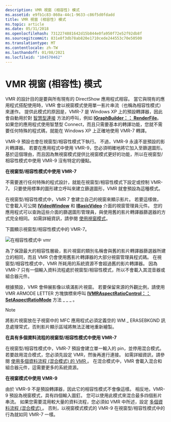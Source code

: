 ```yaml
---
description: VMR 視窗 (相容性) 模式
ms.assetid: e9fb1c83-860a-44c1-9633-c86f5d0fdadd
title: VMR 視窗 (相容性) 模式
ms.topic: article
ms.date: 05/31/2018
ms.openlocfilehash: 7312274881642d15b844e0fa950f72e52f92db8f
ms.sourcegitcommit: 831e8f3db78ab820e1710cede244553c70e50500
ms.translationtype: MT
ms.contentlocale: zh-TW
ms.lasthandoff: 01/08/2021
ms.locfileid: "104570462"
---
```

# <a name="vmr-windowed-compatibility-mode"></a>VMR 視窗 (相容性) 模式

VMR 的設計目的是要與所有現有的 DirectShow 應用程式相容。 當它與現有的應用程式搭配使用時，VMR 會以視窗模式使用單一影片串流（也稱為相容性模式）來運作。 提供此模式的原因是，VMR-7 是 Windows XP 上的預設轉譯器，因此會自動用於對 [智慧型連接](intelligent-connect.md) 方法的呼叫，例如 [**IGraphBuilder：： RenderFile**](/windows/desktop/api/Strmif/nf-strmif-igraphbuilder-renderfile)。 如果您的應用程式使用智慧型 Connect，而且只需要基本的轉譯功能，您就不需要任何特殊的程式碼，就能在 Windows XP 上正確地使用 VMR-7 轉譯。

VMR-9 預設也會在視窗型/相容性模式下執行。 不過，VMR-9 永遠不是預設的影片轉譯器。 若要在應用程式中使用 VMR-9，您必須明確地將它加入至篩選圖形。 基於這個理由，而且因為無視窗模式提供比視窗模式更好的功能，所以在視窗型/相容性模式中使用 VMR-9 沒有特定的優點。

**在視窗型/相容性模式中使用 VMR-7**

不需要進行任何特殊的程式設計，就能在視窗型/相容性模式下設定或控制 VMR-7。 只要使用標準的圖形建立呼叫來建立篩選圖形，VMR 就會預設為這種模式。

在視窗型/相容性模式中，VMR 7 會建立自己的視窗來顯示影片。 若要這樣做，它會載入可公開 [**IVideoWindow**](/windows/desktop/api/Control/nn-control-ivideowindow) 和 [**IBasicVideo**](/windows/desktop/api/Control/nn-control-ibasicvideo) 介面的視窗管理員元件。 您的應用程式可以查詢這些介面的篩選圖形管理員，與使用舊的影片轉譯器篩選器的方式完全相同。 如需詳細資訊，請參閱 [使用視窗模式](using-windowed-mode.md)。

下圖顯示視窗型/相容性模式中的 VMR-7。

![在相容性模式中 vmr](images/vmr-compat-mode.png)

為了保證最大的相容性層級，影片視窗的類別名稱會與舊的影片轉譯器篩選器所建立的相同，而且 VMR 仍會使用舊影片轉譯器的大部分視窗管理員程式碼。 在視窗型/相容性模式中，VMR 所耗用的系統資源不會超過舊的影片轉譯器。 因為 VMR-7 只有一個輸入資料流程處於視窗型/相容性模式，所以不會載入其混音器或組合器元件。

根據預設，VMR 會伸展影像以填滿影片視窗。 若要保留來源的外觀比例，請使用 VMR ARMODE LETTER 方塊旗標來呼叫 [**IVMRAspectRatioControl：： SetAspectRatioMode**](/windows/desktop/api/Strmif/nf-strmif-ivmraspectratiocontrol-setaspectratiomode) 方法 \_ \_ \_ 。

> [!Note]  
> 將影片視窗放在子視窗中的 MFC 應用程式必須定義空的 WM \_ ERASEBKGND 訊息處理常式，否則影片顯示區域將無法正確地重新繪製。

 

**在具有多個資料流程的視窗型/相容性模式中使用 VMR-7**

在視窗型/相容性模式中，VMR-7 預設會建立單一輸入的 pin，並停用混合模式。 若要啟用混合模式，您必須先設定 VMR，然後再進行連接。 如需詳細資訊，請參閱 [使用多個資料流程 (混合模式) 的 VMR ](vmr-with-multiple-streams--mixing-mode.md)。 在混合模式中，VMR 會載入混合和組合器元件，這需要更多的系統資源。

**在視窗模式中使用 VMR-9**

由於 VMR-9 不是預設轉譯器，因此它的相容性模式不會像這樣。 相反地，VMR-9 預設為視窗模式，具有四個輸入圖釘。 您可以使用此模式來混合最多四個影片串流。 如果您需要混用較大量的資料流程，您必須如 VMR 中所述，設定 [多個資料流程 (混合模式) ](vmr-with-multiple-streams--mixing-mode.md)。 否則，以視窗模式模式的 VMR-9 在視窗型/相容性模式中的行為就如同 VMR-7 一樣。

 

 



